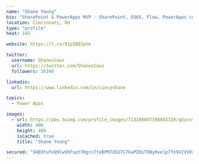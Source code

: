 ```yaml
---
name: "Shane Young"
bio: "SharePoint & PowerApps MVP - SharePoint, O365, Flow, PowerApps consulting? @PowerApps911 | Pure Snark? You found it."
location: Cincinnati, OH
type: "profile"
heat: 145

website: https://t.co/91p5BQ3pUe

twitter:
  username: ShanesCows
  url: https://twitter.com/ShanesCows
  followers: 16340

linkedin:
  url: https://www.linkedin.com/in/cincyshane

topics:
  - Power Apps

images:
  - url: https://pbs.twimg.com/profile_images/713100007398883329/qUzvsvQ3_400x400.jpg
    width: 400
    height: 400
    isCached: true
    title: "Shane Young"

secured: "SHE8tufeQ9lw9hFuptYRgcsTteBPM7dIU7C7kwPZHiTONyRxelp7fk9X2VV0r3HGuyvR7PjJEFKwUcrj6KYZnxUgGncTx5vFYPW1NcMQYwrfg7xUvtny63bAWRowcC4vD/UC6LqECsgrgZVTpyRaTW3ulCzck+9LDcJz9EqxOkjA3426K/3m087rKWHjkTQX35ij+0FsnascKgpAYg2Fl7XDLaO7R4T5f+lEmEctfmOlNdl2BX9knqbhcxxxuku5P11AzFPLSqZePUR2tv57tbI2T3yau/x541b7hp8XyC85yC9hnWc77xzwdBpepudE1g3FvKjWBISGQkdq9l1eUe9xPE5DUIhQwvikLxgYoCv9JAoke5G3ktePueeyzRdtDQEQRxJVJdq5lPuGfigb9Qc7Is07YyCHNyCkmhyGaUE=;ph4iYDn1H7OSnd/LFQ0G2Q=="
---
```


